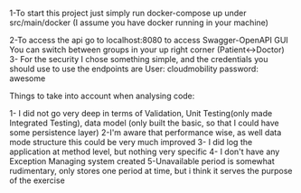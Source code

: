1-To start this project just simply run docker-compose up under src/main/docker
(I assume you have docker running in your machine)

2-To access the api go to localhost:8080 to access Swagger-OpenAPI GUI
        You can switch between groups in your up right corner (Patient<->Doctor)
3- For the security I chose something simple, and the credentials you should use to use the endpoints are 
        User: cloudmobility
        password: awesome

Things to take into account when analysing code:

1- I did not go very deep in terms of Validation, Unit Testing(only made Integrated Testing),
data model (only built the basic, so that I could have some persistence layer)
2-I'm aware that performance wise, as well data mode structure this could be very much improved
3- I did log the application at method level, but nothing very specific
4- I don't have any Exception Managing system created
5-Unavailable period is somewhat rudimentary, only stores one period at time, 
but i think it serves the purpose of the exercise

